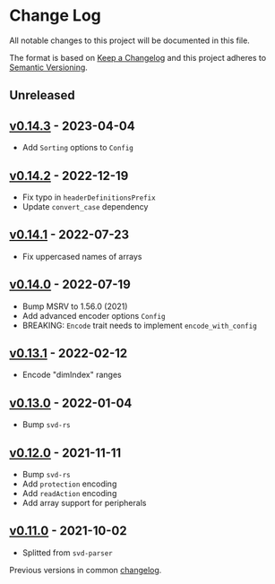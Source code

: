 # Change Log

All notable changes to this project will be documented in this file.

The format is based on [Keep a Changelog](http://keepachangelog.com/)
and this project adheres to [Semantic Versioning](http://semver.org/).

## Unreleased

## [v0.14.3] - 2023-04-04

- Add `Sorting` options to `Config`

## [v0.14.2] - 2022-12-19

- Fix typo in `headerDefinitionsPrefix`
- Update `convert_case` dependency

## [v0.14.1] - 2022-07-23

- Fix uppercased names of arrays

## [v0.14.0] - 2022-07-19

- Bump MSRV to 1.56.0 (2021)
- Add advanced encoder options `Config`
- BREAKING: `Encode` trait needs to implement `encode_with_config`

## [v0.13.1] - 2022-02-12

- Encode "dimIndex" ranges

## [v0.13.0] - 2022-01-04

- Bump `svd-rs`

## [v0.12.0] - 2021-11-11

- Bump `svd-rs`
- Add `protection` encoding
- Add `readAction` encoding
- Add array support for peripherals

## [v0.11.0] - 2021-10-02
- Splitted from `svd-parser`

Previous versions in common [changelog](../CHANGELOG.md).

[Unreleased]: https://github.com/rust-embedded/svd/compare/svd-rs-v0.14.2...HEAD
[v0.14.3]: https://github.com/rust-embedded/svd/compare/svd-encoder-v0.14.2..svd-rs-v0.14.2
[v0.14.2]: https://github.com/rust-embedded/svd/compare/svd-encoder-v0.14.1..svd-encoder-v0.14.2
[v0.14.1]: https://github.com/rust-embedded/svd/compare/v0.14.0..svd-encoder-v0.14.1
[v0.14.0]: https://github.com/rust-embedded/svd/compare/svd-rs-v0.13.1..v0.14.0
[v0.13.1]: https://github.com/rust-embedded/svd/compare/svd-parser-v0.13.1...svd-rs-v0.13.1
[v0.13.0]: https://github.com/rust-embedded/svd/compare/v0.12.0...v0.13.0
[v0.12.0]: https://github.com/rust-embedded/svd/compare/v0.11.0...v0.12.0
[v0.11.0]: https://github.com/rust-embedded/svd/compare/v0.10.2...v0.11.0
